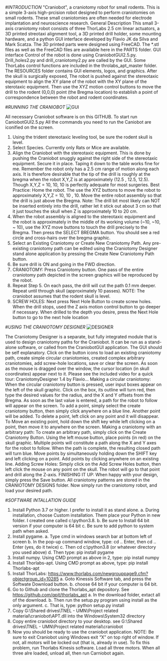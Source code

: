 #*INTRODUCTION*
"Craniobot", a craniotomy robot for small rodents.
This is a simple 3-axis high-prcision robot designed to perform craniotomies on small rodents. These small craniotomies are often needed for electrode implantation and neuroscience research.
General Description
This small 3-axis craniotomy robot consists of three ThorLabs 2.5 cm linear actuators, a 3D printed streotaxi alignment tool, a 3D printed drill holder, some mounting hardware, and a python GUI interface developed by Flavio JK da Silva and Mark Scatza. The 3D printed parts were designed using FreeCAD.
The *.stl files as well as the FreeCAD files are available here in the PARTS folder.
GUI interface
Control of the robot is done using CraniobotGUI2.5.py. Drill_holes2.py and drill_craniotomy2.py are called by the GUI. Some ThorLabs control functions are included in the throlabs_apt_master folder. The RESOURCES folder contains GUI elements, logos, and graphics. After the skull is surgically exposed, The robot is pushed against the stereotaxic equipment to align the XY plane of the robot with the XY plane of the sterotaxic equipment. Then use the XYZ motion control buttons to move the drill to the rodent (0,0,0) point (the Bregma location) to establish a point of correspondence between the robot and rodent coordinates.

#*RUNNING THE CRANIOBOT*
![GUI](https://github.com/fjkdasilva/craniobot/edit/master/GUI.png)

All necessary Craniobot software is on this GITHUB. To start run CaniobotGUI2.5.py All the commands you need to run the Caniobot are iconified on the screen.
1.	Using the trident stereotaxic leveling tool, be sure the rodent skull is level.
2.	Select Species. Currently only Rats or Mice are available.
3.	Align the Craniobot with the stereotaxic equipment.
This is done by pushing the Craniobot snuggly against the right side of the stereotaxic equipment.
Secure it in place. Taping it down to the table works fine for me. Remember the robot only has a 2.5 cm range of motion along each axis.
It is therefore desirable that the tip of the drill is roughly at the bregma when the robot X,Y,Z is at approximately (12.5 , 12.5, 12.5). Though X,Y,Z = 10, 10, 10 is perfectly adequate for most surgeries.
Best Practice: Home the robot. The use the XYZ buttons to move the robot to approximately X,Y,Z = 10, 10 , 10.
Move the entire robot assembly so that the drill is just above the Bregma.
Note: The drill bit most likely can NOT be inserted entirely into the drill, rather let it stick out about 3 cm so that it just touches the skull when Z is approximately 10 to 20 cm.
4.	When the robot assembly is aligned to the stereotaxic equipment and the robot is approximately in the middle of its working volume (~10, ~10, ~ 10), use the XYZ move buttons to touch the drill precisely to the Bregma.
Then press the SELECT BREGMA button. You should see a red circle and cross-hairs over the bregma graphic.
5.	Select an Existing Craniotomy or Create New Craniotomy Path.
Any pre-existing craniotomy path can be edited using the Craniotomy Designer stand alone application by pressing the Create New Craniotomy Path button.
6.	Be sure drill is ON and going in the FWD direction.
7.	CRANIOTOMY: Press Craniotomy button. One pass of the entire craniotomy path depicted in the screen graphics will be reproduced by the robot.
8.	Repeat Step 5. On each pass, the drill will cut the path 0.1 mm deeper.
Repeat until through skull (approximately 10 passes). NOTE: The craniobot assumes that the rodent skull is level.
9.	SCREW HOLES: Next press Next Hole Button to create screw holes. When the drill stops, used the Z axis motion control button to go deeper if necessary. When drilled to the depth you desire, press the Next Hole button to go to the next hole location

#*USING THE CRANIOTOMY DESIGNER*
![DESIGNER](https://github.com/fjkdasilva/craniobot/edit/master/Designer.png)

The Craniotomy Designer is a separate, but fully integrated module that is used to design craniotomy paths for the Craniobot. It can be run as a stand-alone software, or called from the CraniobotGUI application. The GUI should be self explanatory. Click on the button icons to load an existing craniotomy path, create simple circular craniotomies, created complex arbitrary craniotomies, add screw-hole locations, save or clear the screen. As soon as the mouse is dragged over the window, the cursor location (in skull coordinates) appear next to it. Please see the included video for a quick tour: CraniotomyDesigner 1.4 by Flavio...
Making a circular craniotomy: When the circular craniotomy button is pressed, user input boxes appear on the left of the skull graphic. Click on the box, its
outline will turn red, then type the desired values for the radius, and the X and Y offsets from the Bregma. As soon as the last value is entered, a path for the robot to follow will appear on the screen.
To add a point, simply select the create craniotomy button, then simply click anywhere on a blue line. Another point will be added.
To delete a point, left click on any point and it will disappear.
To Move an existing point, hold down the shift key while left clicking on a point, then move it to anywhere on the screen.
Making a craniotomy with an arbitrary path:
To create an arbitrary path, simply click on the Create Craniotomy Button. Using the left mouse button, place points (in red) on the skull graphic. Multiple points will constitute a path along the X and Y axes for the robot to follow. When the path is complete, the resulting closed path will turn blue. Move points by simultaneously holding down the SHIFT key and left clicking on a point. Add points by clicking anywhere on an existing line.
Adding Screw Holes: Simply click on the Add Screw Holes button, then left click the mouse on any point on the skull. The robot will go to that point and drill along the Z-axis.
FINISHING IT UP: When happy with your design, simply press the Save button. All craniotomy patterns are stored in the CRANIOTOMY DESIGNS folder. Now simply run the craniotomy robot, and load your desired path.


#*SOFTWARE INTALLATION GUIDE*
1.	Install Python 3.7 or higher. I prefer to install it as stand alone. a. During installation, choose Custom installation. Them place your Python in new folder. I created one called
c:\python3.8.
b. Be sure to Install 64 bit version if your computer is 64 bit c. Be sure to add python to system path when asked.
2.	Install pygame.
a. Type cmd in windows search bar at bottom left of screen b. In the pop-up command window, type: cd .. Enter, then cd .. Enter (yes, do it twice) c. Then cd c:\python3.8 (or whatever directory you used above) d. Then type: pip install pygame
3.	Install numpy. Using CMD prompt as above in 2, type: pip install numpy
4.	Install Thorlabs-apt. Using CMD prompt as above, type: pip install Thorlabs-apt
5.	Install ThorLabs: https://www.thorlabs.com/newgrouppage9.cfm?objectgroup_id=10285 a. Goto Kinessis Software tab, and press the Softwate Download button.
b. choose 64 bit if your computer is 64 bit.
6.	Go to Github and clone the Thorlabs_apt depository. See https://github.com/qpit/thorlabs_apt a. In the download folder, extact all of the download. b. Then run the setup.py program using install as the only argument. c. That is, type: python setup.py install
7.	Copy G:\Shared drives\TNEL - UMN\Project related material\craniobot\APT.dll into the Windows\System32 directory
8.	Copy entire craniobot directory to your desktop. see G:\Shared drives\TNEL - UMN\Project related material\craniobot
9.	Now you should be ready to use the craniobot application. NOTE: Be sure to exit Craniobot using Windows exit “X” on top right of window. If not, all motors will be locked out (that is, already in use). To fix this problem, run Thorlabs Kinesis software. Load all three motors. When all three alre loaded, unload all, then run Carniobot again.
